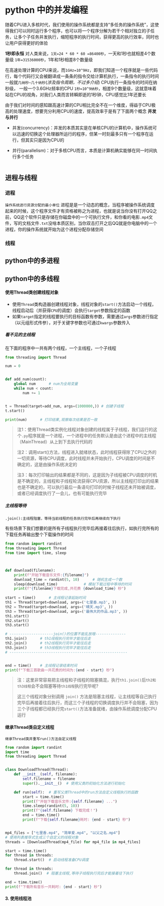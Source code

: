 # python 中的并发编程

​		随着CPU进入多核时代，我们使用的操作系统都是支持“多任务的操作系统”，这使得我们可以同时运行多个程序，也可以将一个程序分解为若干个相对独立的子任务，让多个子任务并发执行，缩短程序的执行时间，获得更高的执行效率，同时也让用户获得更好的体验



**1秒即永恒**
对人类来说，`1天=24 * 60 * 60 =86400秒`，一天和1秒也就相差4个数量级
`1年=31536000秒`，1年和1秒相差8个数量级

​		在高速处理计算的CPU来说，而`1GHz=10^9Hz`，即我们知道一个程序就是一些代码行，每个代码行又会被翻译成一条条的指令交给计算机执行，一条指令的执行时间一般就`几纳秒~几十纳秒`(*涉及指令周期，不过多介绍*)
CPU执行一条指令的时间在纳秒级， 一般一个3.6GHz频率的CPU
`1秒=10^9纳秒`，相差9个数量级，这就意味着站在CPU的视角，对我们人类而言转瞬即逝的1秒钟，CPU感觉比1年还要长

由于我们对时间的感知跟高速计算的CPU相比完全不在一个维度，得益于CPU极高的处理速度，想要充分利用CPU的速度，提高效率于是有了下面两个概念
**并发与并行**

- 并发(concurrency)：并发的本质其实是在单核CPU的计算机中，操作系统可以迅速的切换这个处理器所运行的程序，但某一时刻最多只有一个程序在运行，但其实只是因为CPU的

- 并行(parallelism)：对于多核CPU而言，本质是计算机确实能够在同一时间执行多个任务

```python

```

## 进程与线程
### 进程
`操作系统进行资源分配的最小单位`
		进程是是一个动态的概念，当程序被操作系统调度起来的时候，这个程序文件才有资格被称之为进程，也就是说当你没有打开QQ之前，QQ这个软件只是存储在你磁盘中的一个可执行文件，和你看的电影`.mp4`文件，写的文档文件`.txt`没啥本质区别，当你双击打开之后QQ就是你电脑中的一个进程，你的操作系统就开始为这个进程分配存储空间

### 线程

#### 









## python中的多进程











## python中的多线程

#### 使用Thread类创建线程对象

- 使用`Thread`类构造器创建线程对象，线程对象的`start()`方法启动一个线程，线程启动后（并获得`CPU`的调度）会执行`target`参数指定的函数
- 如果`target`指定的线程要执行的目标函数有参数，需要通过`args`参数进行指定（以元组形式传参），对于关键字参数也可通过`kwargs`参数传入

##### 看不见的主线程

在下面的程序中一共有两个线程，一个主线程，一个子线程

```python
from threading import Thread

num = 0


def add_num(count):
    global num		# num为全局变量
    while num < count:
        num += 1


t = Thread(target=add_num, args=(1000000,))	# 创建子线程
t.start()		

print(num)		# 打印结果,观察每次结果是否一致
```

> 注1：使用Thread类实例化线程对象创建的线程属于子线程，我们运行的这个`.py`程序就是一个进程，一个进程中的任务默认是由这个进程中的主线程（MainThread）从上到下去执行代码的
>
> 注2：调用start()方法，线程进入就绪状态，此时线程获得除了CPU之外的一切资源，等待CPU调度，此时线程并未开始执行，CPU调度的时间是不确定的，这是由操作系统决定的
>
> 注3：每次打印输出的结果都是不同的，这是因为子线程被CPU调度的时机是不确定的，主线程和子线程轮流获得CPU资源，所以主线程打印出的结果也是不确定的，可以执行最后一条语句打印的时候子线程还未开始被调度，或者已经调度执行了一会儿，也有可能执行完毕

##### 主线程等待

`.join():主线程阻塞，等待当前线程的任务执行完毕后再继续向下执行`

​		有些场景下我们想要的是所有子线程执行完毕后再接着往后执行，如执行完所有的下载任务再输出整个下载操作的时间

```python
from random import randint
from threading import Thread
from time import time, sleep



def download(filename):
    print(f"开始下载音乐文件:{filename}")
    download_time = randint(5, 10)		# 随机生成一个数
    sleep(download_time)			# 模拟下载过程中等待的时间
    print(f"{filename}下载完成,共花费 {download_time} 秒")
    
start = time()		# 主线程记录起始时间
th1 = Thread(target=download, args=('七里香.mp3', ))
th2 = Thread(target=download, args=('晴天.mp3', ))
th3 = Thread(target=download, args=('最伟大的作品.mp3', ))
th1.start()	
th2.start()
th3.start()

# --------------------join()的位置不能乱放哦--------------
th1.join()		# th1线程执行完毕才能往后走
th2.join()		# th2线程执行完毕才能往后走
th3.join()		# th3线程执行完毕才能往后走
# ------------------------------------------------------


end = time()	# 主线程记录结束时间
print(f"下载三首歌曲一共花费的时间为:{end - start} 秒")
```



> 注：这里非常容易把主线程和子线程的阻塞搞混，执行`th1.join()`后`th2和th3线程`会不会阻塞等待`th1线程`执行完毕呢?
>
> 这三个线程对象分别调用 `join()` 方法是阻塞主线程，让主线程等自己执行完毕后再接着往后执行，而这三个子线程的切换调度执行并不会阻塞，因为三个子线程都已经执行完`start()`方法准备就绪，由操作系统调度分配CPU运行

#### 继承Thread类自定义线程

`继承Thread类并重写run()方法自定义线程`

```python
from random import randint
import time
from threading import Thread


class DownloadThread(Thread):
    def __init__(self, filename):
        self.filename = filename
        super().__init__()  # 使用父类的初始化方法进行初始化

    def run(self):	# 重写父类Thread中的run方法自定义线程执行的函数
        start = time.time()
        print(f"开始下载音乐文件:{self.filename} ...")
        time.sleep(randint(5, 10))
        print(f"{self.filename} 下载完成！")
        end = time.time()
        print(f"下载{self.filename}耗时: {end - start} 秒")


mp4_files = ["七里香.mp4", "简单爱.mp4", "以父之名.mp4"]
# 使用列表推导式生成三个自定义的线程对象
threads = [DownloadThread(mp4_file) for mp4_file in mp4_files]

start = time.time()
for thread in threads:
    thread.start()  # 启动线程准备CPU调度

for thread in threads:
    thread.join()  # 阻塞主线程,等待子线程执行完后才能接着往下执行

end = time.time()
print(f"下载所有音乐一共耗时: {end - start} 秒")
```













#### 3. 使用线程池

